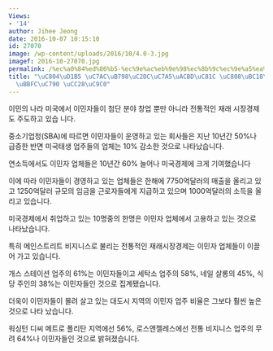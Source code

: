 ```yaml
---
Views:
- '14'
author: Jihee Jeong
date: 2016-10-07 10:15:10
id: 27070
image: /wp-content/uploads/2016/10/4.0-3.jpg
imagef: 2016-10-27070.jpg
permalink: /%ec%a0%84%ed%86%b5-%ec%9e%ac%eb%9e%98%ec%8b%9c%ec%9e%a5%ea%b2%bd%ec%a0%9c-%ec%a0%88%eb%b0%98%ec%9d%80-%ec%9d%b4%eb%af%bc%ec%9e%90-%ec%b0%a8%ec%a7%80/
title: "\uC804\uD1B5 \uC7AC\uB798\uC2DC\uC7A5\uACBD\uC81C \uC808\uBC18\uC740 \uC774\
  \uBBFC\uC790 \uCC28\uC9C0"
---
```


이민의 나라 미국에서 이민자들이 첨단 분야 창업 뿐만 아니라 전통적인 재래 시장경제도 주도하고 있습 니다. 

중소기업청(SBA)에 따르면 이민자들이 운영하고 있는 회사들은 지난 10년간 50%나 급증한 반면 미국태생 업주들의 업체는 10% 감소한 것으로 나타났습니다.

연소득에서도 이민자 업체들은 10년간 60% 늘어나 미국경제에 크게 기여했습니다

이에 따라 이민자들이 경영하고 있는 업체들은 한해에 7750억달러의 매출을 올리고 있고 1250억달러 규모의 임금을 근로자들에게 지급하고 있으며 1000억달러의 소득을 올리고 있습니다.

미국경제에서 취업하고 있는 10명중의 한명은 이민자 업체에서 고용하고 있는 것으로 나타났습니다. 

특히 메인스트리트 비지니스로 불리는 전통적인 재래시장경제는 이민자 업체들이 이끌어 가고 있습니다. 

개스 스테이션 업주의 61%는 이민자들이고 세탁소 업주의 58%, 네일 살롱의 45%, 식당 주인의 38%는 이민자들인 것으로 집계됐습니다.

더욱이 이민자들이 몰려 살고 있는 대도시 지역의 이민자 업주 비율은 그보다 훨씬 높은 것으로 나타 났습니다. 

워싱턴 디씨 메트로 폴리탄 지역에선 56%, 로스앤젤레스에선 전통 비지니스 업주의 무려 64%나 이민자들인 것으로 밝혀졌습니다.
